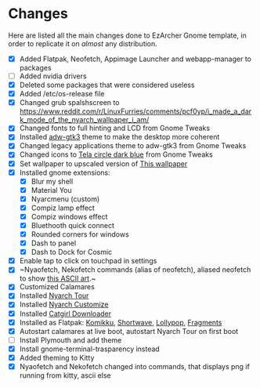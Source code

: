 # Changes
Here are listed all the main changes done to EzArcher Gnome template, in order to replicate it on *almost* any distribution.

- [x] Added Flatpak, Neofetch, Appimage Launcher and webapp-manager to packages
- [ ] Added nvidia drivers
- [x] Deleted some packages that were considered useless
- [x] Added /etc/os-release file
- [x] Changed grub spalshscreen to https://www.reddit.com/r/LinuxFurries/comments/pcf0yp/i_made_a_dark_mode_of_the_nyarch_wallpaper_i_am/
- [x] Changed fonts to full hinting and LCD from Gnome Tweaks
- [x] Installed [adw-gtk3](https://github.com/lassekongo83/adw-gtk3) theme to make the desktop more coherent
- [x] Changed legacy applications theme to adw-gtk3 from Gnome Tweaks
- [x] Changed icons to [Tela circle dark blue](https://github.com/vinceliuice/Tela-circle-icon-theme) from Gnome Tweaks
- [x] Set wallpaper to upscaled version of [This wallpaper](https://wallhaven.cc/w/mpg7qk)
- [x] Installed gnome extensions:
    - [x] Blur my shell
    - [x] Material You
    - [x] Nyarcmenu (custom)
    - [x] Compiz lamp effect
    - [x] Compiz windows effect
    - [x] Bluethooth quick connect
    - [x] Rounded corners for windows
    - [x] Dash to panel
    - [x] Dash to Dock for Cosmic
- [x] Enable tap to click on touchpad in settings
- [x] ~Nyaofetch, Nekofetch commands (alias of neofetch), aliased neofetch to show [this ASCII art](https://gist.github.com/jso8910/06e939e95bb0071f7a0d8f12a63c10ac).~
- [x] Customized Calamares
- [x] Installed [Nyarch Tour](https://github.com/NyarchLinux/NyarchTour)
- [x] Installed [Nyarch Customize](https://github.com/NyarchLinux/NyarchCustomize)
- [x] Installed [Catgirl Downloader](https://github.com/NyarchLinux/CatgirlDownloader)
- [x] Installed as Flatpak: [Komikku](https://valos.gitlab.io/Komikku/), [Shortwave](https://gitlab.gnome.org/World/Shortwave), [Lollypop](https://wiki.gnome.org/Apps/Lollypop), [Fragments](https://gitlab.gnome.org/World/Fragments)
- [x] Autostart calamares at live boot, autostart Nyarch Tour on first boot
- [ ] Install Plymouth and add theme
- [x] Install gnome-terminal-trasparency instead 
- [x] Added theming to Kitty
- [x] Nyaofetch and Nekofetch changed into commands, that displays png if running from kitty, ascii else